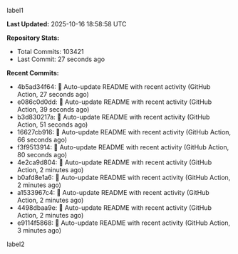 
label1 
<!-- ACTIVITY_START -->
**Last Updated:** 2025-10-16 18:58:58 UTC

**Repository Stats:**
- Total Commits: 103421
- Last Commit: 27 seconds ago

**Recent Commits:**
- 4b5ad34f64: 🤖 Auto-update README with recent activity (GitHub Action, 27 seconds ago)
- e086c0d0dd: 🤖 Auto-update README with recent activity (GitHub Action, 39 seconds ago)
- b3d830217a: 🤖 Auto-update README with recent activity (GitHub Action, 51 seconds ago)
- 16627cb916: 🤖 Auto-update README with recent activity (GitHub Action, 66 seconds ago)
- f3f9513914: 🤖 Auto-update README with recent activity (GitHub Action, 80 seconds ago)
- 4e2ca9d804: 🤖 Auto-update README with recent activity (GitHub Action, 2 minutes ago)
- b0afd8e1a6: 🤖 Auto-update README with recent activity (GitHub Action, 2 minutes ago)
- a1533967c4: 🤖 Auto-update README with recent activity (GitHub Action, 2 minutes ago)
- 4498dbaa9e: 🤖 Auto-update README with recent activity (GitHub Action, 2 minutes ago)
- e9114f5868: 🤖 Auto-update README with recent activity (GitHub Action, 3 minutes ago)
<!-- ACTIVITY_END -->

label2
